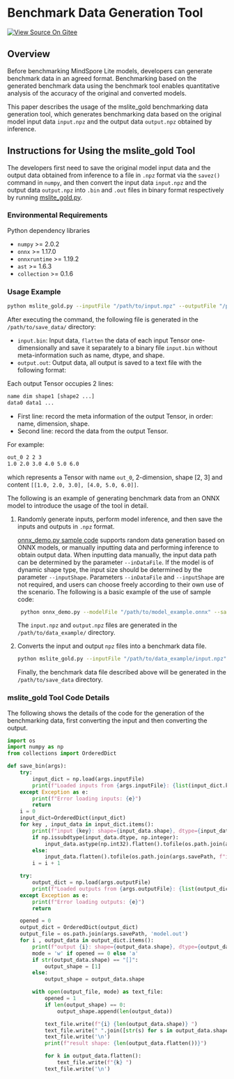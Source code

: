 # Benchmark Data Generation Tool

[![View Source On Gitee](https://mindspore-website.obs.cn-north-4.myhuaweicloud.com/website-images/r2.6.0/resource/_static/logo_source_en.svg)](https://gitee.com/mindspore/docs/blob/r2.6.0/docs/lite/docs/source_en/tools/benchmark_golden_data.md)

## Overview

Before benchmarking MindSpore Lite models, developers can generate benchmark data in an agreed format. Benchmarking based on the generated benchmark data using the benchmark tool enables quantitative analysis of the accuracy of the original and converted models.

This paper describes the usage of the mslite_gold benchmarking data generation tool, which generates benchmarking data based on the original model input data `input.npz` and the output data `output.npz` obtained by inference.

## Instructions for Using the mslite_gold Tool

The developers first need to save the original model input data and the output data obtained from inference to a file in `.npz` format via the `savez()` command in `numpy`, and then convert the input data `input.npz` and the output data `output.npz` into `.bin` and `.out` files in binary format respectively by running [mslite_gold.py](https://gitee.com/mindspore/docs/blob/r2.6.0/docs/sample_code/golden/mslite_gold.py).

### Environmental Requirements

Python dependency libraries

- `numpy` >= 2.0.2
- `onnx` >= 1.17.0
- `onnxruntime` >= 1.19.2
- `ast` >= 1.6.3
- `collection` >= 0.1.6

### Usage Example

```bash
python mslite_gold.py --inputFile "/path/to/input.npz" --outputFile "/path/to/output.npz" --savePath "/path/to/save_data"
```

After executing the command, the following file is generated in the `/path/to/save_data/` directory:

- `input.bin`: Input data, `flatten` the data of each input Tensor one-dimensionally and save it separately to a binary file `input.bin` without meta-information such as name, dtype, and shape.
- `output.out`: Output data, all output is saved to a text file with the following format:

Each output Tensor occupies 2 lines:

```bash
name dim shape1 [shape2 ...]
data0 data1 ...
```

- First line: record the meta information of the output Tensor, in order: name, dimension, shape.
- Second line: record the data from the output Tensor.

For example:

```bash
out_0 2 2 3
1.0 2.0 3.0 4.0 5.0 6.0
```

which represents a Tensor with name `out_0`, 2-dimension, shape [2, 3] and content `[[1.0, 2.0, 3.0], [4.0, 5.0, 6.0]]`.

The following is an example of generating benchmark data from an ONNX model to introduce the usage of the tool in detail.

1. Randomly generate inputs, perform model inference, and then save the inputs and outputs in `.npz` format.

   [onnx_demo.py sample code](https://gitee.com/mindspore/docs/blob/r2.6.0/docs/sample_code/golden/onnx_demo.py) supports random data generation based on ONNX models, or manually inputting data and performing inference to obtain output data. When inputting data manually, the input data path can be determined by the parameter `--inDataFile`. If the model is of dynamic shape type, the input size should be determined by the parameter `--inputShape`. Parameters `--inDataFile` and `--inputShape` are not required, and users can choose freely according to their own use of the scenario. The following is a basic example of the use of sample code:

   ```bash
    python onnx_demo.py --modelFile "/path/to/model_example.onnx" --savePath "/path/to/data_example"
   ```

   The `input.npz` and `output.npz` files are generated in the `/path/to/data_example/` directory.

2. Converts the input and output `npz` files into a benchmark data file.

   ```bash
   python mslite_gold.py --inputFile "/path/to/data_example/input.npz" --outputFile "/path/to/data_example/output.npz" --savePath "/path/to/save_data"
   ```

   Finally, the benchmark data file described above will be generated in the `/path/to/save_data` directory.

### mslite_gold Tool Code Details

The following shows the details of the code for the generation of the benchmarking data, first converting the input and then converting the output.

```python
import os
import numpy as np
from collections import OrderedDict

def save_bin(args):
    try:
        input_dict = np.load(args.inputFile)
        print(f"Loaded inputs from {args.inputFile}: {list(input_dict.keys())}")
    except Exception as e:
        print(f"Error loading inputs: {e}")
        return
    i = 0
    input_dict=OrderedDict(input_dict)
    for key , input_data in input_dict.items():
        print(f"input {key}: shape={input_data.shape}, dtype={input_data.dtype}")
        if np.issubdtype(input_data.dtype, np.integer):
            input_data.astype(np.int32).flatten().tofile(os.path.join(args.savePath, f"input.bin{i}"))
        else:
            input_data.flatten().tofile(os.path.join(args.savePath, f"input.bin{i}"))
        i = i + 1

    try:
        output_dict = np.load(args.outputFile)
        print(f"Loaded outputs from {args.outputFile}: {list(output_dict.keys())}")
    except Exception as e:
        print(f"Error loading outputs: {e}")
        return

    opened = 0
    output_dict = OrderedDict(output_dict)
    output_file = os.path.join(args.savePath, 'model.out')
    for i , output_data in output_dict.items():
        print(f"output {i}: shape={output_data.shape}, dtype={output_data.dtype}")
        mode = 'w' if opened == 0 else 'a'
        if str(output_data.shape) == "[]":
            output_shape = [1]
        else:
            output_shape = output_data.shape

        with open(output_file, mode) as text_file:
            opened = 1
            if len(output_shape) == 0:
                output_shape.append(len(output_data))

            text_file.write(f"{i} {len(output_data.shape)} ")
            text_file.write(" ".join([str(s) for s in output_data.shape]))
            text_file.write('\n')
            print(f"result shape: {len(output_data.flatten())}")

            for k in output_data.flatten():
                text_file.write(f"{k} ")
            text_file.write('\n')
```

